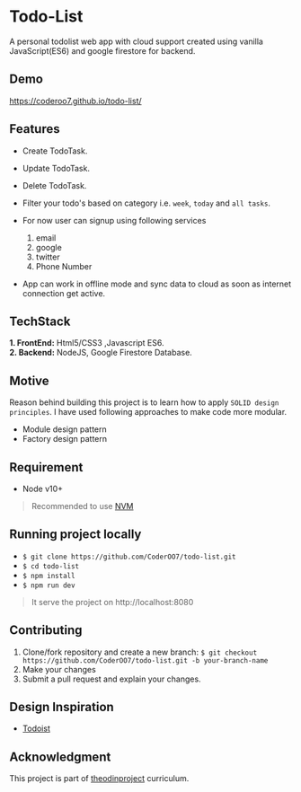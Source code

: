 # Todo-List

A personal todolist web app with cloud support created using vanilla JavaScript(ES6) and google firestore for backend.

## Demo
https://coderoo7.github.io/todo-list/


## Features

* Create TodoTask.
* Update TodoTask.
* Delete TodoTask.
* Filter your todo's based on category i.e. `week`, `today` and `all tasks`.
* For now user can signup using following services
  1. email
  2. google
  3. twitter
  4. Phone Number

* App can work in offline mode and sync data to cloud as soon as internet connection get active.


## TechStack

**1. FrontEnd:** Html5/CSS3 ,Javascript ES6. <br>
**2. Backend:** NodeJS, Google Firestore Database.


## Motive

Reason behind building this project is to learn how to apply `SOLID design principles`. I have used following approaches to make code more modular.

* Module design pattern
* Factory design pattern

## Requirement

* Node v10+
> Recommended to use [NVM](https://github.com/creationix/nvm)


## Running project locally

* `$ git clone https://github.com/CoderOO7/todo-list.git`
* `$ cd todo-list`
* `$ npm install`
* `$ npm run dev`
> It serve the project on http://localhost:8080


## Contributing

1. Clone/fork repository and create a new branch: `$ git checkout https://github.com/CoderOO7/todo-list.git -b your-branch-name`
2. Make your changes
3. Submit a pull request and explain your changes.


## Design Inspiration

* [Todoist](https://todoist.com/app/)


## Acknowledgment

This project is part of [theodinproject](http://theodinproject.com/) curriculum.

